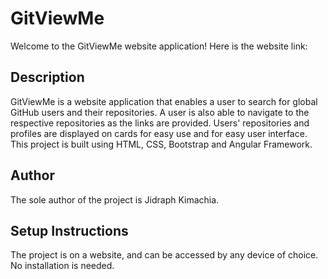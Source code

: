 # GitViewMe

Welcome to the GitViewMe website application!
Here is the website link:

## Description

GitViewMe is a website application that enables a user to search for global GitHub users and their repositories. A user is also able to navigate to the respective repositories as the links are provided. Users' repositories and profiles are displayed on cards for easy use and for easy user interface. This project is built using HTML, CSS, Bootstrap and Angular Framework.

## Author

The sole author of the project is Jidraph Kimachia.

## Setup Instructions

The project is on a website, and can be accessed by any device of choice. No installation is needed.
